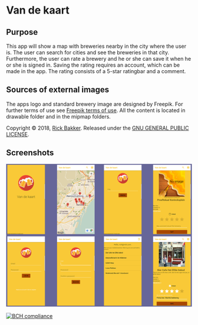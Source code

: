 # Van de kaart


## Purpose
This app will show a map with breweries nearby in the city where the user is. The user can search for cities and see the breweries
in that city. Furthermore, the user can rate a brewery and he or she can save it when he or she is signed in. 
Saving the rating requires an account, which can be made in the app. The rating consists of a 5-star ratingbar and a comment.


## Sources of external images
The apps logo and standard brewery image are designed by Freepik. 
For further terms of use see [Freepik terms of use](https://www.freepik.com/terms_of_use).
All the content is located in drawable folder and in the mipmap folders.


Copyright © 2018, [Rick Bakker](https://github.com/rickbakker01).
Released under the [GNU GENERAL PUBLIC LICENSE](LICENSE.md).

## Screenshots

![](doc/screenshots.png)


[![BCH compliance](https://bettercodehub.com/edge/badge/RickBakker01/ProgrammeerProject?branch=master)](https://bettercodehub.com/)
